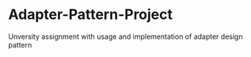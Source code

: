 # Adapter-Pattern-Project
Unversity assignment with usage and implementation of adapter design pattern
